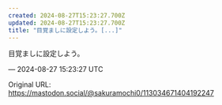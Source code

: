```yaml
---
created: 2024-08-27T15:23:27.700Z
updated: 2024-08-27T15:23:27.700Z
title: "目覚ましに設定しよう。[...]"
---
```


<p>目覚ましに設定しよう。</p>

&mdash; 2024-08-27 15:23:27 UTC

Original URL: https://mastodon.social/@sakuramochi0/113034671404192247
